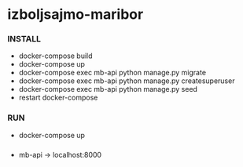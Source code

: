 # izboljsajmo-maribor

### INSTALL ###

* docker-compose build
* docker-compose up
* docker-compose exec mb-api python manage.py migrate
* docker-compose exec mb-api python manage.py createsuperuser
* docker-compose exec mb-api python manage.py seed
* restart docker-compose


### RUN ###

* docker-compose up

###
* mb-api -> localhost:8000
